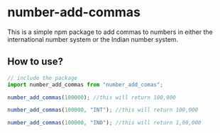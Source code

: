 # number-add-commas

This is a simple npm package to add commas to numbers in either the international number system or the Indian number system.

## How to use?

```js
// include the package
import number_add_commas from "number_add_comas";

number_add_commas(100000); //this will return 100,000

number_add_commas(100000, "INT"); //this will return 100,000

number_add_commas(100000, "IND"); //this will return 1,00,000
```
